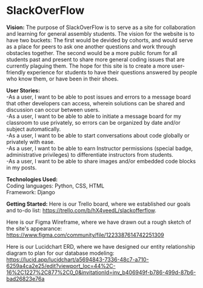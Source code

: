 # SlackOverFlow

**Vision:**
The purpose of SlackOverFlow is to serve as a site for collaboration and learning for general assembly students. The vision for the website is to have two buckets: The first would be devided by cohorts, and would serve as a place for peers to ask one another questions and work through obstacles together. The second would be a more public forum for all students past and present to share more general coding issues that are currently plaguing them. The hope for this site is to create a more user-friendly experience for students to have their questions answered by people who know them, or have been in their shoes.

**User Stories:**  
-As a user, I want to be able to post issues and errors to a message board that other developers can access, wherein solutions can be shared and discussion can occur between users.  
-As a user, I want to be able to able to initiate a message board for my classroom to use privately, so errors can be organized by date and/or subject automatically.  
-As a user, I want to be able to start conversations about code globally or privately with ease.  
-As a user, I want to be able to earn Instructor permissions (special badge, administrative privileges) to differentiate instructors from students.  
-As a user, I want to be able to share images and/or embedded code blocks in my posts.  


**Technologies Used:**  
Coding languages: Python, CSS, HTML  
Framework: Django  

**Getting Started:**
Here is our Trello board, where we established our goals and to-do list: https://trello.com/b/hX4veedL/slackofferflow. 

Here is our Figma Wireframe, where we have drawn out a rough sketch of the site's appearance: https://www.figma.com/community/file/1223387614742251309

Here is our Lucidchart ERD, where we have designed our entity relationship diagram to plan for our database modeling: https://lucid.app/lucidchart/a5694843-7336-48c7-a710-6259a4ca2e25/edit?viewport_loc=44%2C-16%2C1227%2C877%2C0_0&invitationId=inv_b406949f-b786-499d-87b6-bad26823e76a
